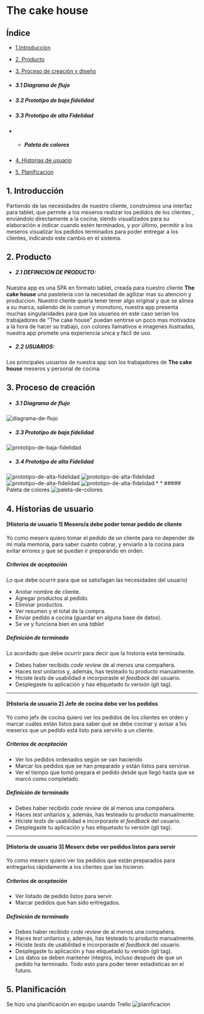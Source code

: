 # The cake house

  

## Índice

  
*  [1.Introduccion](#1-introduccion)

*  [2. Producto](#2-producto)

*  [3. Proceso de creación y diseño](#3-objetivos-de-aprendizaje)
*  ##### 3.1 Diagrama de flujo
* ##### 3.2 Prototipo de baja fidelidad
* ##### 3.3 Prototipo de alta Fidelidad
* * ##### Paleta de colores

*  [4. Historias de usuario](#5-criterios-de-aceptación-mínimos-del-proyecto)

*  [5. Planificacion](#6-pistas-tips-y-lecturas-complementarias)
  

## 1. Introducción

Partiendo de las necesidades de nuestro cliente, construimos una interfaz para tablet, que permite a los meseros realizar los pedidos de los clientes , enviándolo directamente a la cocina; siendo visualizados para su elaboración e indicar cuando estén terminados, y por último, permitir a los meseros visualizar los pedidos terminados para poder entregar a los clientes, indicando este cambio en el sistema.

  

## 2. Producto

*  ##### 2.1 DEFINICION DE PRODUCTO:
Nuestra app es una SPA en formato tablet, creada para nuestro cliente **The cake house** una pasteleria con la necesidad de agilizar mas su atencion y produccion.
Nuestro cliente queria tener tener algo original y que se alinea a su marca, saliendo de lo comun y monotono, nuestra app presenta muchas singularidades para que los usuarios en este caso serian los trabajadores de "The cake house" puedan sentirse un poco mas motivados a la hora de hacer su trabajo, con colores llamativos e imagenes ilustradas, nuestra app promete una experiencia unica y fácil de uso.

*  ##### 2.2 USUARIOS:

 Los principales usuarios de nuestra app son los trabajadores de **The cake house** meseros y personal de cocina.
  


## 3. Proceso de creación

*  ##### 3.1 Diagrama de flujo
![diagrama-de-flujo](http://imgfz.com/i/ybMlj1K.png)
* ##### 3.3 Prototipo de baja fidelidad
![prototipo-de-baja-fidelidad](http://imgfz.com/i/G9fIDT7.png)
* ##### 3.4 Prototipo de alta Fidelidad
![prototipo-de-alta-fidelidad](http://imgfz.com/i/07Gs5EH.png)
![prototipo-de-alta-fidelidad](http://imgfz.com/i/lmQTgU0.png)
![prototipo-de-alta-fidelidad](http://imgfz.com/i/NcFtwvf.png)
![prototipo-de-alta-fidelidad](http://imgfz.com/i/EfOIgty.png)
    * * ##### Paleta de colores
    ![paleta-de-colores](http://imgfz.com/i/9qc4Lj2.png)



## 4. Historias de usuario

#### [Historia de usuario 1] Mesero/a debe poder tomar pedido de cliente

Yo como meserx quiero tomar el pedido de un cliente para no depender de mi mala memoria, para saber cuánto cobrar, y enviarlo a la cocina para evitar errores y que se puedan ir preparando en orden.

##### Criterios de aceptación

Lo que debe ocurrir para que se satisfagan las necesidades del usuario)

-   Anotar nombre de cliente.
-   Agregar productos al pedido.
-   Eliminar productos.
-   Ver resumen y el total de la compra.
-   Enviar pedido a cocina (guardar en alguna base de datos).
-   Se ve y funciona bien en una _tablet_

##### Definición de terminado

Lo acordado que debe ocurrir para decir que la historia está terminada.

-   Debes haber recibido _code review_ de al menos una compañera.
-   Haces _test_ unitarios y, además, has testeado tu producto manualmente.
-   Hiciste _tests_ de usabilidad e incorporaste el _feedback_ del usuario.
-   Desplegaste tu aplicación y has etiquetado tu versión (git tag).

----------

#### [Historia de usuario 2] Jefe de cocina debe ver los pedidos

Yo como jefx de cocina quiero ver los pedidos de los clientes en orden y marcar cuáles están listos para saber qué se debe cocinar y avisar a lxs meserxs que un pedido está listo para servirlo a un cliente.

##### Criterios de aceptación

-   Ver los pedidos ordenados según se van haciendo.
-   Marcar los pedidos que se han preparado y están listos para servirse.
-   Ver el tiempo que tomó prepara el pedido desde que llegó hasta que se marcó como completado.

##### Definición de terminado

-   Debes haber recibido _code review_ de al menos una compañera.
-   Haces _test_ unitarios y, además, has testeado tu producto manualmente.
-   Hiciste _tests_ de usabilidad e incorporaste el _feedback_ del usuario.
-   Desplegaste tu aplicación y has etiquetado tu versión (git tag).

----------

#### [Historia de usuario 3] Meserx debe ver pedidos listos para servir

Yo como meserx quiero ver los pedidos que están preparados para entregarlos rápidamente a los clientes que las hicieron.

##### Criterios de aceptación

-   Ver listado de pedido listos para servir.
-   Marcar pedidos que han sido entregados.

##### Definición de terminado

-   Debes haber recibido _code review_ de al menos una compañera.
-   Haces _test_ unitarios y, además, has testeado tu producto manualmente.
-   Hiciste _tests_ de usabilidad e incorporaste el _feedback_ del usuario.
-   Desplegaste tu aplicación y has etiquetado tu versión (git tag).
-   Los datos se deben mantener íntegros, incluso después de que un pedido ha terminado. Todo esto para poder tener estadísticas en el futuro.
  

## 5. Planificación

Se hizo una planificación en equipo usando Trello
![planificacion](http://imgfz.com/i/z1cDmFn.png)
